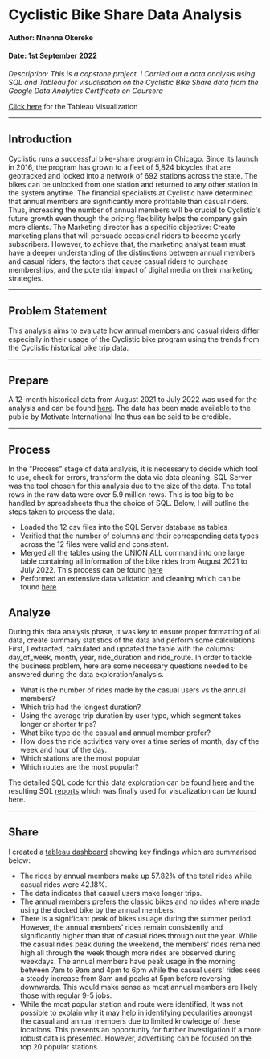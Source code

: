 # Cyclistic Bike Share Data Analysis
#### Author: Nnenna Okereke
#### Date: 1st September 2022

*Description: This is a capstone project. I Carried out a data analysis using SQL and Tableau for visualisation on the Cyclistic Bike Share data from the Google Data Analytics Certificate on Coursera*

[Click here](https://public.tableau.com/app/profile/nnenna.okereke/viz/CyclisticBikeShare_16619498512940/Dashboard12?publish=yes) for the Tableau Visualization
___

## Introduction
Cyclistic runs a successful bike-share program in Chicago. Since its launch in 2016, the program has grown to a fleet of 5,824 bicycles that are geotracked and locked into a network of 692 stations across the state. The bikes can be unlocked from one station and returned to any other station in the system anytime. The financial specialists at Cyclistic have determined that annual members are significantly more profitable than casual riders. Thus, increasing the number of annual members will be crucial to Cyclistic's future growth even though the pricing flexibility helps the company gain more clients. The Marketing director has a specific objective: Create marketing plans that will persuade occasional riders to become yearly subscribers. However, to achieve that, the marketing analyst team must have a deeper understanding of the distinctions between annual members and casual riders, the factors that cause casual riders to purchase memberships, and the potential impact of digital media on their marketing strategies. 
___

## Problem Statement
This analysis aims to evaluate how annual members and casual riders differ especially in their usage of the Cyclistic bike program using the trends from the Cyclistic historical bike trip data.
___

## Prepare
A 12-month historical data from August 2021 to July 2022 was used for the analysis and can be found [here](https://divvy-tripdata.s3.amazonaws.com/index.html). The data has been made available to the public by Motivate International Inc thus can be said to be credible.
___

## Process
In the "Process" stage of data analysis, it is necessary to decide which tool to use, check for errors, transform the data via data cleaning. SQL Server was the tool chosen for this analysis due to the size of the data. The total rows in the raw data were over 5.9 million rows. This is too big to be handled by spreadsheets thus the choice of SQL. Below, I will outline the steps taken to process the data:

* Loaded the 12 csv files into the SQL Server database as tables
* Verified that the number of columns and their corresponding data types across the 12 files were valid and consistent.
* Merged all the tables using the UNION ALL command into one large table containing all information of the bike rides from August 2021 to July 2022. This process can be found [here](https://github.com/Ninachars/Cyclistic-Bike-Share-Data-Analysis/blob/main/SQL%20Code/Data_Merging.sql)
* Performed an extensive data validation and cleaning which can be found [here](https://github.com/Ninachars/Cyclistic-Bike-Share-Data-Analysis/blob/main/SQL%20Code/Data_Validation_Cleaning.sql)

## Analyze
During this data analysis phase, It was key to ensure proper formatting of all data, create summary statistics of the data and perform some calculations. First, I extracted, calculated and updated the table with the columns: day_of_week, month, year, ride_duration and ride_route. In order to tackle the business problem, here are some necessary questions needed to be answered during the data exploration/analysis.

* What is the number of rides made by the casual users vs the annual members?
* Which trip had the longest duration?
* Using the average trip duration by user type, which segment takes longer or shorter trips?
* What bike type do the casual and annual member prefer?
* How does the ride activities vary over a time series of month, day of the week and hour of the day.
* Which stations are the most popular
* Which routes are the most popular?

The detailed SQL code for this data exploration can be found [here](https://github.com/Ninachars/Cyclistic-Bike-Share-Data-Analysis/blob/main/SQL%20Code/Data_Analysis.sql) and the resulting SQL [reports](https://github.com/Ninachars/Cyclistic-Bike-Share-Data-Analysis/tree/main/SQL%20Report) which was finally used for visualization can be found here.
___

## Share
I created a [tableau dashboard](https://public.tableau.com/app/profile/nnenna.okereke/viz/CyclisticBikeShare_16619498512940/Dashboard12?publish=yes) showing key findings which are summarised below:
* The rides by annual members make up 57.82% of the total rides while casual rides were 42.18%.
* The data indicates that casual users make longer trips.
* The annual members prefers the classic bikes and no rides where made using the docked bike by the annual members.
* There is a significant peak of bikes usuage during the summer period. However, the annual members' rides remain consistently and significantly higher than that of casual rides through out the year. While the casual rides peak during the weekend, the members' rides remained high all through the week though more rides are observed during weekdays. The annual members have peak usage in the morning between 7am to 9am and 4pm to 6pm while the casual users' rides sees a steady increase from 8am and peaks at 5pm before reversing downwards. This would make sense as most annual members are likely those with regular 9-5 jobs.
* While the most popular station and route were identified, It was not possible to explain why it may help in identifying pecularities amongst the casual and annual members due to limited knowledge of these locations. This presents an opportunity for further investigation if a more robust data is presented. However, advertising can be focused on the top 20 popular stations.

